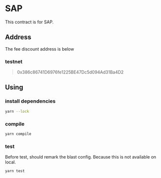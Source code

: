 # SAP

This contract is for SAP.

## Address

The fee discount address is below

### testnet

> 0x386c86741D6976fe1225BE47Dc5d094Ad31Ba4D2

## Using

### install dependencies

```bash
yarn --lock
```

### compile

```bash
yarn compile
```

### test

Before test, should remark the blast config. Because this is not available on local.

```bash
yarn test
```
